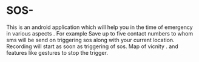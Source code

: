 # SOS-
This is an android application which will help you in the time of emergency in various aspects . For example
Save up to five contact numbers to whom sms will be send on triggering sos along with your current location.
Recording will start as soon as triggering of sos.
Map of vicnity .
and features like gestures to stop the trigger.
